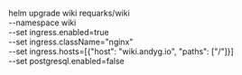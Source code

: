 helm upgrade wiki requarks/wiki \
--namespace wiki \
--set ingress.enabled=true \
--set ingress.className="nginx" \
--set ingress.hosts=[{"host": "wiki.andyg.io", "paths": ["/"]}] \
--set postgresql.enabled=false

